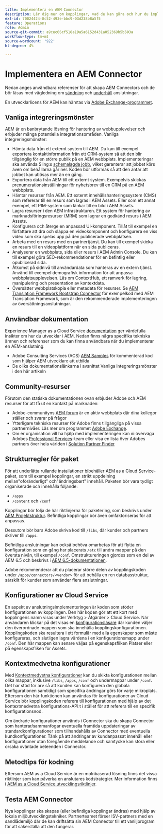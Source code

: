 ```yaml
---
title: Implementera en AEM Connector
description: Lär dig mer om kopplingar, vad de kan göra och hur du implementerar dessa värdefulla verktyg i Experience Manager.
exl-id: 70024424-8c52-493e-bbc9-03d238b8a5f5
feature: Operations
role: Admin
source-git-commit: a9cec66cf518a19a5a6152d431a052369b5b503a
workflow-type: tm+mt
source-wordcount: '922'
ht-degree: 4%

---
```



Implementera en AEM Connector
=============================

Nedan anges användbara referenser för att skapa AEM Connectors och de bör läsas med vägledning om [sändning](submit.md) och [underhåll](maintain.md) anslutningar.

En utvecklarlicens för AEM kan hämtas via [Adobe Exchange-programmet](https://partners.adobe.com/technologyprogram/experiencecloud.html).

Vanliga integreringsmönster
---------------------------

AEM är en banbrytande lösning för hantering av webbupplevelser och erbjuder många potentiella integrationsområden. Vanliga integreringsmönster:

* Hämta data från ett externt system till AEM. Du kan till exempel exportera kontaktinformation från ett CRM-system så att den blir tillgänglig för en större publik på en AEM webbplats.  Implementeringar ska använda Sling:s [schemalagda jobb](https://sling.apache.org/documentation/bundles/apache-sling-eventing-and-job-handling.html#scheduled-jobs), vilket garanterar att jobbet körs även om behållarna går ner. Koden bör utformas så att den antar att jobbet kan utlösas mer än en gång.
* Exportera data från AEM till ett externt system. Exempelvis skickas prenumerationsinställningar för nyhetsbrev till en CRM på en AEM webbplats.
* Hämtar resurser från AEM. Ett externt innehållshanteringssystem (CMS) som refererar till en resurs som lagras i AEM Assets. Eller som ett annat exempel, ett PIM-system som länkar till en bild i AEM Assets.
* Lagra resurser i den AEM infrastrukturen. Ett system för hantering av marknadsföringsresurser (MRM) som lagrar en godkänd resurs i AEM Assets.
* Konfigurera och återge en anpassad UI-komponent. Tillåt till exempel en författare att dra och släppa en videokomponent och konfigurera en viss video som ska spelas upp på den publicerade webbplatsen.
* Arbeta med en resurs med en partnertjänst. Du kan till exempel skicka en resurs till en videoplattform när en sida publiceras.
* Analyserar en webbplats, sida eller resurs i AEM Admin Console. Du kan till exempel göra SEO-rekommendationer för en befintlig eller opublicerad sida.
* Åtkomst på sidnivå till användardata som hanteras av en extern tjänst. Använd till exempel demografisk information för att anpassa webbplatsupplevelsen. Läs om ContextHub, ett ramverk för lagring, manipulering och presentation av kontextdata.
* Översätter webbplatskopia eller metadata för resurser. Se [AEM Translation Framework Bootstrap Connector](https://github.com/Adobe-Marketing-Cloud/aem-translation-framework-bootstrap-connector) för exempelkod med AEM Translation Framework, som är den rekommenderade implementeringen av översättningsanslutningar.


Användbar dokumentation
--------------------

Experience Manager as a Cloud Service [documentation](../overview/introduction.md) ger värdefulla insikter om hur du utvecklar i AEM. Nedan finns några specifika tekniska ämnen och referenser som du kan finna användbara när du implementerar en AEM-anslutning:

* Adobe Consulting Services (ACS) [AEM Samples](https://adobe-consulting-services.github.io/acs-aem-samples/) för kommenterad kod som hjälper AEM utvecklare att utbilda
* De olika dokumentationslänkarna i avsnittet Vanliga integreringsmönster i den här artikeln

Community-resurser
--------------------

Förutom den statiska dokumentationen ovan erbjuder Adobe och AEM resurser för att få ut en kontakt på marknaden:

* Adobe-communityns [AEM forum](https://help-forums.adobe.com/content/adobeforums/en/experience-manager-forum/adobe-experience-manager.html) är en aktiv webbplats där dina kollegor ställer och svarar på frågor
* Ytterligare tekniska resurser för Adobe finns tillgängliga på vissa partnernivåer. Läs mer om programmet [Adobe Exchange](https://partners.adobe.com/technologyprogram/experiencecloud.html).
* Om er organisation vill ha hjälp med implementeringen kan ni överväga Adobes [Professional Services](https://solutionpartners.adobe.com/s/directory)-team eller visa en lista över Adobes partners över hela världen i [Solution Partner Finder](https://solutionpartners.adobe.com/s/directory/)

Strukturregler för paket
-----------------------

För att underlätta rullande installationer bibehåller AEM as a Cloud Service-paket, som till exempel kopplingar, en strikt uppdelning mellan&quot;oföränderligt&quot; och&quot;ändringsbart&quot; innehåll. Paketen bör vara tydligt organiserade och innehålla följande:

* `/apps`
* `/content` och `/conf`

Kopplingar bör följa de här riktlinjerna för paketering, som beskrivs under [AEM Projektstruktur](/help/implementing/developing/introduction/aem-project-content-package-structure.md). Befintliga kopplingar bör även omfaktoriseras för att anpassas.

Dessutom bör bara Adobe skriva kod till `/libs`, där kunder och partners skriver till `/apps`.

Befintliga anslutningar kan också behöva omarbetas för att flytta en konfiguration som en gång har placerats `/etc` till andra mappar på den översta nivån, till exempel `/conf`. Omstruktureringen gjordes som en del av AEM 6.5 och beskrivs i [AEM 6.5-dokumentationen](https://experienceleague.adobe.com/sv/docs/experience-manager-65/content/implementing/deploying/restructuring/repository-restructuring).

Adobe rekommenderar att du placerar större delen av kopplingskoden under `/apps/connectors/<vendor>` för att behålla en ren databasstruktur, särskilt för kunder som använder flera anslutningar.

Konfigurationer av Cloud Service
-----------------------------

En aspekt av anslutningsimplementeringen är koden som stöder konfigurationen av kopplingen. Den här koden gör att ett kort med kopplingens namn visas under Verktyg > Åtgärder > Cloud Service. När användaren klickar på det visas en [konfigurationsläsare](/help/implementing/developing/introduction/configurations.md#using-configuration-browser) där kunden väljer den överordnade mappen som ska innehålla kopplingskonfigurationen. Kopplingskoden ska resultera i ett formulär med alla egenskaper som måste konfigureras, och slutligen lagra värdena i en konfigurationsmapp under `/conf`. Den här mappen kan senare väljas på egenskapsfliken Platser eller på egenskapsfliken för Assets.


Kontextmedvetna konfigurationer
-----------------------------

Med [Kontextmedvetna konfigurationer](https://sling.apache.org/documentation/bundles/context-aware-configuration/context-aware-configuration.html) kan du skikta konfigurationen mellan olika mappar, inklusive `/libs`, `/apps`, `/conf` och undermappar under `/conf`. Det har stöd för arv så att kunden kan konfigurera den globala konfigurationen samtidigt som specifika ändringar görs för varje mikroplats. Eftersom den här funktionen kan användas för konfigurationer av Cloud Service bör kopplingskoden referera till konfigurationen med hjälp av det kontextmedvetna konfigurations-API:t i stället för att referera till en specifik konfigurationsnod.

Om ändrade konfigurationer används i Connector ska du skapa Connector som hanterar/sammanfogar eventuella framtida uppdateringar av standardkonfigurationer som tillhandahålls av Connector med eventuella kundkonfigurationer. Tänk på att ändringar av kundanpassat innehåll eller konfigurationer utan föregående meddelande och samtycke kan störa eller orsaka oväntade beteenden i Connector.

Metodtips för kodning
----------------------

Eftersom AEM as a Cloud Service är en molnbaserad lösning finns det vissa riktlinjer som kan påverka en anslutares kodstrategier. Mer information finns i [AEM as a Cloud Service utvecklingsriktlinjer](/help/implementing/developing/introduction/development-guidelines.md).

Testa AEM Connector
-------------------------

Nya kopplingar ska skapas (eller befintliga kopplingar ändras) med hjälp av lokala miljöutvecklingstekniker. Partnerteamet förser ISV-partners med en sandlådemiljö där de kan driftsätta sin AEM Connector till ett vaniljprogram för att säkerställa att den fungerar.
